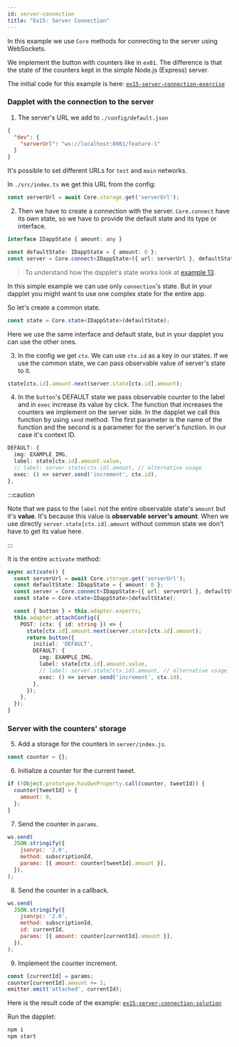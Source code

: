 ```yaml
---
id: server-connection
title: "Ex15: Server Connection"
---
```


In this example we use `Core` methods for connecting to the server using WebSockets.

We implement the button with counters like in `ex01`. The difference is that the state of the counters kept in the simple Node.js (Express) server.

The initial code for this example is here: [`ex15-server-connection-exercise`](https://github.com/dapplets/dapplet-template/tree/ex15-server-connection-exercise)

### Dapplet with the connection to the server

1.  The server's URL we add to `./config/default.json`

  ```json
  {
    "dev": {
      "serverUrl": "ws://localhost:8081/feature-1"
    }
  }
  ```

  It's possible to set different URLs for `test` and `main` networks.

  In `./src/index.ts` we get this URL from the config:

  ```typescript
  const serverUrl = await Core.storage.get('serverUrl');
  ```

2.  Then we have to create a connection with the server. `Core.connect` have its own state, so we have to provide the default state and its type or interface.

  ```typescript
  interface IDappState { amount: any }
  
  const defaultState: IDappState = { amount: 0 };
  const server = Core.connect<IDappState>({ url: serverUrl }, defaultState);
  ```

  > To understand how the dapplet's state works look at [example 13](/docs/shared-state).

  In this simple example we can use only `connection`'s state. But in your dapplet you might want to use one complex state for the entire app.

  So let's create a common state.

  ```typescript
  const state = Core.state<IDappState>(defaultState);
  ```

  Here we use the same interface and default state, but in your dapplet you can use the other ones.

3.  In the config we get `ctx`. We can use `ctx.id` as a key in our states. If we use the common state, we can pass observable value of server's state to it.

  ```typescript
  state[ctx.id].amount.next(server.state[ctx.id].amount);
  ```

4.  In the `button`'s DEFAULT state we pass observable counter to the label and in `exec` increase its value by click.
The function that increases the counters we implement on the server side. In the dapplet we call this function by using `send` method. The first parameter is the name of the function and the second is a parameter for the server's function. In our case it's context ID.

  ```typescript
  DEFAULT: {
    img: EXAMPLE_IMG,
    label: state[ctx.id].amount.value,
    // label: server.state[ctx.id].amount, // alternative usage
    exec: () => server.send('increment', ctx.id),
  },
  ```

:::caution

Note that we pass to the `label` not the entire observable state's `amount` but it's **value**. It's because this value is **observable server's amount**.
When we use directly `server.state[ctx.id].amount` without common state we don't have to get its value here.

:::

  It is the entire `activate` method:

  ```typescript
  async activate() {
    const serverUrl = await Core.storage.get('serverUrl');
    const defaultState: IDappState = { amount: 0 };
    const server = Core.connect<IDappState>({ url: serverUrl }, defaultState);
    const state = Core.state<IDappState>(defaultState);

    const { button } = this.adapter.exports;
    this.adapter.attachConfig({
      POST: (ctx: { id: string }) => {
        state[ctx.id].amount.next(server.state[ctx.id].amount);
        return button({
          initial: 'DEFAULT',
          DEFAULT: {
            img: EXAMPLE_IMG,
            label: state[ctx.id].amount.value,
            // label: server.state[ctx.id].amount, // alternative usage
            exec: () => server.send('increment', ctx.id),
          },
        });
      },
    });
  }
  ```

### Server with the counters' storage

5.  Add a storage for the counters in `server/index.js`.

  ```js
  const counter = {};
  ```

6.  Initialize a counter for the current tweet.

  ```js
  if (!Object.prototype.hasOwnProperty.call(counter, tweetId)) {
    counter[tweetId] = {
      amount: 0,
    };
  }
  ```

7.  Send the counter in `params`.

  ```js
  ws.send(
    JSON.stringify({
      jsonrpc: '2.0',
      method: subscriptionId,
      params: [{ amount: counter[tweetId].amount }],
    }),
  );
  ```

8.  Send the counter in a callback.

  ```js
  ws.send(
    JSON.stringify({
      jsonrpc: '2.0',
      method: subscriptionId,
      id: currentId,
      params: [{ amount: counter[currentId].amount }],
    }),
  );
  ```

9.  Implement the counter increment.

  ```js
  const [currentId] = params;
  counter[currentId].amount += 1;
  emitter.emit('attached', currentId);
  ```

Here is the result code of the example: [`ex15-server-connection-solution`](https://github.com/dapplets/dapplet-template/tree/ex15-server-connection-solution)

Run the dapplet:

```bash
npm i
npm start
```
